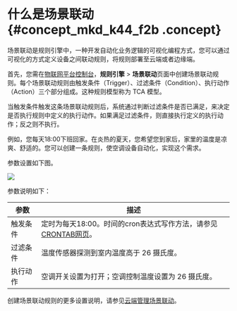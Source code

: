 # 什么是场景联动 {#concept_mkd_k44_f2b .concept}

场景联动是规则引擎中，一种开发自动化业务逻辑的可视化编程方式，您可以通过可视化的方式定义设备之间联动规则，将规则部署至云端或者边缘端。

首先，您需在[物联网平台控制台](https://iot.console.aliyun.com/)，**规则引擎** \> **场景联动**页面中创建场景联动规则。每个场景联动规则由触发条件（Trigger）、过滤条件（Condition）、执行动作（Action）三个部分组成。这种规则模型称为 TCA 模型。

当触发条件触发这条场景联动规则后，系统通过判断过滤条件是否已满足，来决定是否执行规则中定义的执行动作。如果满足过滤条件，则直接执行定义的执行动作；反之则不执行。

例如，您每天18:00下班回家。在炎热的夏天，您希望您到家后，家里的温度是凉爽、舒适的。您可以创建一条规则，使空调设备自动化，实现这个需求。

参数设置如下图。

![](http://static-aliyun-doc.oss-cn-hangzhou.aliyuncs.com/assets/img/15098/15489328466486_zh-CN.png)

参数说明如下：

|参数|描述|
|--|--|
|触发条件|定时为每天18:00。时间的cron表达式写作方法，请参见[CRONTAB网页](http://crontab.org/)。|
|过滤条件|温度传感器探测到室内温度高于 26 摄氏度。|
|执行动作|空调开关设置为打开；空调控制温度设置为 26 摄氏度。|

创建场景联动规则的更多设置说明，请参见[云端管理场景联动](intl.zh-CN/用户指南/场景联动/云端管理场景联动.md#)。

